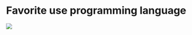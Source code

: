<h1>Favorite use programming language</h1><img src="https://img.shields.io/badge/Python-3766AB?style=flat-square&logo=Python&logoColor=yellow"/>

